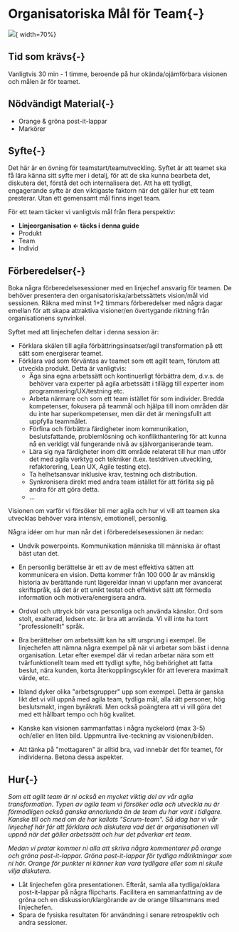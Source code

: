 # Organisatoriska Mål för Team{-}
![](images/goals-for-teams.png){ width=70%}

## Tid som krävs{-}
Vanligtvis 30 min - 1 timme, beroende på hur okända/ojämförbara visionen och målen är för teamet.

## Nödvändigt Material{-}
* Orange & gröna post-it-lappar
* Markörer

## Syfte{-}
Det här är en övning för teamstart/teamutveckling. Syftet är att teamet ska få lära känna sitt syfte mer i detalj, för att de ska kunna bearbeta det, diskutera det, förstå det och internalisera det.
Att ha ett tydligt, engagerande syfte är den viktigaste faktorn när det gäller hur ett team presterar. Utan ett gemensamt mål finns inget team.

För ett team täcker vi vanligtvis mål från flera perspektiv:

* **Linjeorganisation &lt;- täcks i denna guide**
* Produkt
* Team
* Individ

## Förberedelser{-}
Boka några förberedelsesessioner med en linjechef ansvarig för teamen. De behöver presentera den organisatoriska/arbetssättets vision/mål vid sessionen. Räkna med minst 1+2 timmars förberedelser med några dagar emellan för att skapa attraktiva visioner/en övertygande riktning från organisationens synvinkel.

Syftet med att linjechefen deltar i denna session är:

- Förklara skälen till agila förbättringsinsatser/agil transformation på ett sätt som energiserar teamet.
- Förklara vad som förväntas av teamet som ett agilt team, förutom att utveckla produkt. Detta är vanligtvis:
  - Äga sina egna arbetssätt och kontinuerligt förbättra dem, d.v.s. de behöver vara experter på agila arbetssätt i tillägg till experter inom programmering/UX/testning etc.
  - Arbeta närmare och som ett team istället för som individer. Bredda kompetenser, fokusera på teammål och hjälpa till inom områden där du inte har superkompetenser, men där det är meningsfullt att uppfylla teammålet.
  - Förfina och förbättra färdigheter inom kommunikation, beslutsfattande, problemlösning och konflikthantering för att kunna nå en verkligt väl fungerande nivå av självorganiserande team.
  - Lära sig nya färdigheter inom ditt område relaterat till hur man utför det med agila verktyg och tekniker (t.ex. testdriven utveckling, refaktorering, Lean UX, Agile testing etc).
  - Ta helhetsansvar inklusive krav, testning och distribution.
  - Synkronisera direkt med andra team istället för att förlita sig på andra för att göra detta.
  - ...

Visionen om varför vi försöker bli mer agila och hur vi vill att teamen ska utvecklas behöver vara intensiv, emotionell, personlig.

Några idéer om hur man når det i förberedelsesessionen är nedan:

- Undvik powerpoints. Kommunikation människa till människa är oftast bäst utan det.
- En personlig berättelse är ett av de mest effektiva sätten att kommunicera en vision. Detta kommer från 100 000 år av mänsklig historia av berättande runt lägereldar innan vi uppfann mer avancerat skriftspråk, så det är ett unikt testat och effektivt sätt att förmedla information och motivera/energisera andra.

- Ordval och uttryck bör vara personliga och använda känslor. Ord som stolt, exalterad, ledsen etc. är bra att använda. Vi vill inte ha torrt "professionellt" språk.
- Bra berättelser om arbetssätt kan ha sitt ursprung i exempel. Be linjechefen att nämna några exempel på när vi arbetar som bäst i denna organisation. Letar efter exempel där vi redan arbetar nära som ett tvärfunktionellt team med ett tydligt syfte, hög behörighet att fatta beslut, nära kunden, korta återkopplingscykler för att leverera maximalt värde, etc.
- Ibland dyker olika "arbetsgrupper" upp som exempel. Detta är ganska likt det vi vill uppnå med agila team, tydliga mål, alla rätt personer, hög beslutsmakt, ingen byråkrati. Men också poängtera att vi vill göra det med ett hållbart tempo och hög kvalitet.
- Kanske kan visionen sammanfattas i några nyckelord (max 3-5) och/eller en liten bild. Uppmuntra live-teckning av visionen/bilden.
- Att tänka på "mottagaren" är alltid bra, vad innebär det för teamet, för individerna. Betona dessa aspekter.

## Hur{-}
  *Som ett agilt team är ni också en mycket viktig del av vår agila transformation. Typen av agila team vi försöker odla och utveckla nu är förmodligen också ganska annorlunda än de team du har varit i tidigare. Kanske till och med om de har kallats "Scrum-team". Så idag har vi vår linjechef här för att förklara och diskutera vad det är organisationen vill uppnå när det gäller arbetssätt och hur det påverkar ert team.*

  *Medan vi pratar kommer ni alla att skriva några kommentarer på orange och gröna post-it-lappar. Gröna post-it-lappar för tydliga målriktningar som ni hör. Orange för punkter ni känner kan vara tydligare eller som ni skulle vilja diskutera.*

  - Låt linjechefen göra presentationen. Efteråt, samla alla tydliga/oklara post-it-lappar på några flipcharts. Facilitera en sammanfattning av de gröna och en diskussion/klargörande av de orange tillsammans med linjechefen.
  - Spara de fysiska resultaten för användning i senare retrospektiv och andra sessioner.
